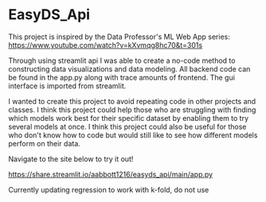 # EasyDS_Api
This project is inspired by the Data Professor's ML Web App series: https://www.youtube.com/watch?v=kXvmqg8hc70&t=301s

Through using streamlit api I was able to create a no-code method to constructing data visualizations and data modeling. All backend code can be found in the app.py along with trace amounts of frontend. The gui interface is imported from streamlit. 

I wanted to create this project to avoid repeating code in other projects and classes. I think this project could help those who are struggling with finding which models work best for their specific dataset by enabling them to try several models at once. I think this project could also be useful for those who don't know how to code but would still like to see how different models perform on their data.

Navigate to the site below to try it out!

https://share.streamlit.io/aabbott1216/easyds_api/main/app.py

Currently updating regression to work with k-fold, do not use
